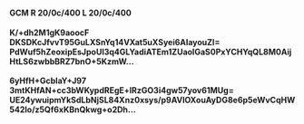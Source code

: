 #### GCM R 20/0c/400 L 20/0c/400
**K/+dh2M1gK9aoocF**<br/>**DKSDKcJfvvT95GuLXSnYq14VXat5uXSyei6AIayouZI=**<br/>**PdWuf5hZeoxipEsJpoUl3q4GLYadiATEm1ZUaolGaS0PxYCHYqQL8M0AijHtLS6zwbbBRZ7bnO+5KzmW...**<br/><br/>
**6yHfH+GcblaY+J97**<br/>**3mtKHfAN+cc3bWKypdREgE+lRzGO3i4gw57yov61MUg=**<br/>**UE24ywuipmYkSdLbNjSL84Xnz0xsys/p9AVlOXouAyDG8e6p5eWvCqHW542lo/z5Qf6xKBnQkwg+o2Dh...**